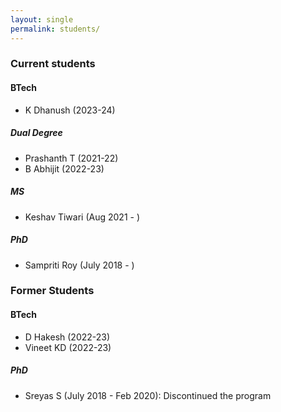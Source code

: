 ```yaml
---
layout: single
permalink: students/
---
```


### Current students

#### BTech
- K Dhanush (2023-24)

##### Dual Degree
- Prashanth T (2021-22)
- B Abhijit (2022-23)

##### MS
- Keshav Tiwari (Aug 2021 - )

##### PhD
- Sampriti Roy (July 2018 - )

### Former Students

#### BTech
- D Hakesh (2022-23)
- Vineet KD (2022-23)

##### PhD
- Sreyas S (July 2018 - Feb 2020): Discontinued the program
